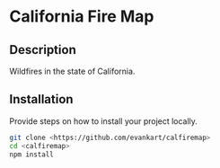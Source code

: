 # California Fire Map

## Description

Wildfires in the state of California.

## Installation

Provide steps on how to install your project locally.

```bash
git clone <https://github.com/evankart/calfiremap>
cd <calfiremap>
npm install
```
